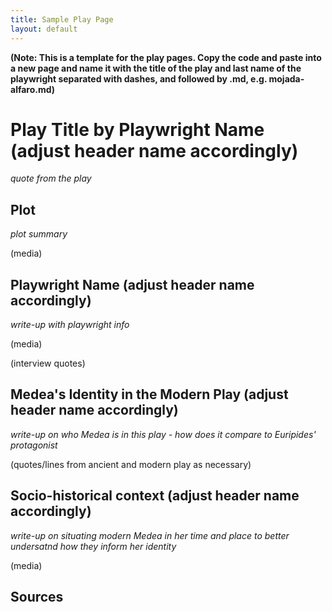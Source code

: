 ```yaml
---
title: Sample Play Page
layout: default
---
```


**(Note: This is a template for the play pages. Copy the code and paste into a new page and name it with the title of the play and last name of the playwright separated with dashes, and followed by .md, e.g. mojada-alfaro.md)**

# Play Title by Playwright Name (adjust header name accordingly)

*quote from the play*

## Plot

*plot summary*

(media)

## Playwright Name (adjust header name accordingly)

*write-up with playwright info*

(media)

(interview quotes)

## Medea's Identity in the Modern Play (adjust header name accordingly)

*write-up on who Medea is in this play - how does it compare to Euripides' protagonist*

(quotes/lines from ancient and modern play as necessary)

## Socio-historical context (adjust header name accordingly)

*write-up on situating modern Medea in her time and place to better undersatnd how they inform her identity*

(media)

## Sources
